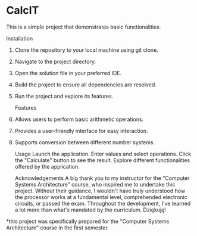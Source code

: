 # CalcIT
This is a simple project that demonstrates basic functionalities.

 Installation
 
1. Clone the repository to your local machine using git clone.
2. Navigate to the project directory.
3. Open the solution file in your preferred IDE.
4. Build the project to ensure all dependencies are resolved.
5. Run the project and explore its features.

   Features
1. Allows users to perform basic arithmetic operations.
2. Provides a user-friendly interface for easy interaction.
3. Supports conversion between different number systems.


    Usage
Launch the application.
Enter values and select operations.
Click the "Calculate" button to see the result.
Explore different functionalities offered by the application.

    Acknowledgements
 A big thank you to my instructor for the "Computer Systems Architecture" course,
 who inspired me to undertake this project. Without their guidance, I wouldn't
 have truly understood how the processor works at a fundamental level, comprehended
 electronic circuits, or passed the exam. Throughout the development, I've learned
 a lot more than what's mandated by the curriculum. Dziękuję!


*this project was specifically prepared for the "Computer Systems Architecture" course in the first semester.
